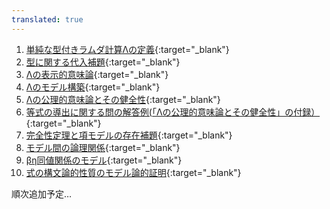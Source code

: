 ```yaml
---
translated: true
---
```

1. [単純な型付きラムダ計算Λの定義](https://youtu.be/uDAEaoNHHOM){:target="_blank"} 
2. [型に関する代入補題](https://youtu.be/zWD6TOWKLeM){:target="_blank"} 
3. [Λの表示的意味論](https://youtu.be/Mk4qeErWu3E){:target="_blank"} 
4. [Λのモデル構築](https://youtu.be/VIpNzEDyRFs){:target="_blank"} 
5. [Λの公理的意味論とその健全性](https://youtu.be/D6j35WvrD7U){:target="_blank"} 
6. [等式の導出に関する問の解答例(「Λの公理的意味論とその健全性」の付録）](https://youtu.be/dS575igdaJs){:target="_blank"} 
7. [完全性定理と項モデルの存在補題](https://youtu.be/5Pwk3GTaxlk){:target="_blank"} 
8. [モデル間の論理関係](https://youtu.be/3jSsHXS1Kso){:target="_blank"} 
9. [βη同値関係のモデル](https://youtu.be/qe_fJ6KYuCQ){:target="_blank"} 
10. [式の構文論的性質のモデル論的証明](https://youtu.be/QW0uCNMArIE){:target="_blank"} 

順次追加予定…
